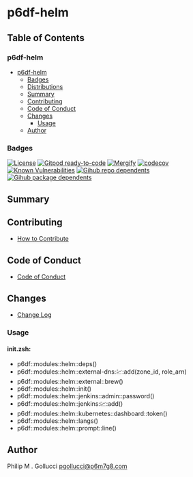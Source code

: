 # p6df-helm

## Table of Contents


### p6df-helm
- [p6df-helm](#p6df-helm)
  - [Badges](#badges)
  - [Distributions](#distributions)
  - [Summary](#summary)
  - [Contributing](#contributing)
  - [Code of Conduct](#code-of-conduct)
  - [Changes](#changes)
    - [Usage](#usage)
  - [Author](#author)

### Badges

[![License](https://img.shields.io/badge/License-Apache%202.0-yellowgreen.svg)](https://opensource.org/licenses/Apache-2.0)
[![Gitpod ready-to-code](https://img.shields.io/badge/Gitpod-ready--to--code-blue?logo=gitpod)](https://gitpod.io/#https://github.com/p6m7g8/p6df-helm)
[![Mergify](https://img.shields.io/endpoint.svg?url=https://gh.mergify.io/badges/p6m7g8/p6df-helm/&style=flat)](https://mergify.io)
[![codecov](https://codecov.io/gh/p6m7g8/p6df-helm/branch/master/graph/badge.svg?token=14Yj1fZbew)](https://codecov.io/gh/p6m7g8/p6df-helm)
[![Known Vulnerabilities](https://snyk.io/test/github/p6m7g8/p6df-helm/badge.svg?targetFile=package.json)](https://snyk.io/test/github/p6m7g8/p6df-helm?targetFile=package.json)
[![Gihub repo dependents](https://badgen.net/github/dependents-repo/p6m7g8/p6df-helm)](https://github.com/p6m7g8/p6df-helm/network/dependents?dependent_type=REPOSITORY)
[![Gihub package dependents](https://badgen.net/github/dependents-pkg/p6m7g8/p6df-helm)](https://github.com/p6m7g8/p6df-helm/network/dependents?dependent_type=PACKAGE)

## Summary

## Contributing

- [How to Contribute](CONTRIBUTING.md)

## Code of Conduct

- [Code of Conduct](CODE_OF_CONDUCT.md)

## Changes

- [Change Log](CHANGELOG.md)

### Usage

#### init.zsh:

- p6df::modules::helm::deps()
- p6df::modules::helm::external-dns::chart::add(zone_id, role_arn)
- p6df::modules::helm::external::brew()
- p6df::modules::helm::init()
- p6df::modules::helm::jenkins::admin::password()
- p6df::modules::helm::jenkins::chart::add()
- p6df::modules::helm::kubernetes::dashboard::token()
- p6df::modules::helm::langs()
- p6df::modules::helm::prompt::line()


## Author

Philip M . Gollucci <pgollucci@p6m7g8.com>
